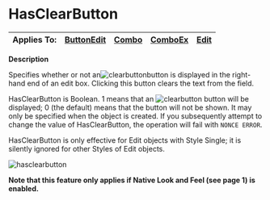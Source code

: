 




<h1 class="heading"><span class="name">HasClearButton</span></h1>

| Applies To: | [ButtonEdit](./buttonedit.md) | [Combo](./combo.md) | [ComboEx](./comboex.md) | [Edit](./edit.md) |
| --- | --- | --- | --- | ---  |


**Description**


Specifies whether or not an![clearbutton](../img/clearbutton.png)button is displayed in the right-hand end of an edit box. Clicking this button clears the text from the field.



HasClearButton is Boolean. 1 means that an ![clearbutton](../img/clearbutton.png) button will be displayed; 0 (the default) means that the button will not be shown. It may only be specified when the object is created. If you subsequently attempt to change the value of HasClearButton, the operation will fail with `NONCE ERROR`.


HasClearButton is only effective for Edit objects with Style Single; it is silently ignored for other Styles of Edit objects.


![hasclearbutton](../img/hasclearbutton.png)


**Note that this feature only applies if Native Look and Feel (see page 1) is enabled.**



